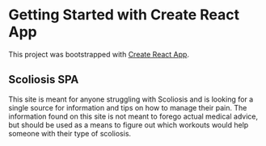 # Getting Started with Create React App

This project was bootstrapped with [Create React App](https://github.com/facebook/create-react-app).

## Scoliosis SPA

This site is meant for anyone struggling with Scoliosis and is looking for a single source for information and tips on how to manage their pain. The information found on this site is not meant to forego actual medical advice, but should be used as a means to figure out which workouts would help someone with their type of scoliosis. 


